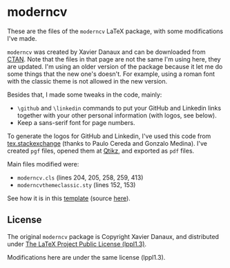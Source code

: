 # moderncv

These are the files of the `moderncv` LaTeX package, with some modifications I've made.

`moderncv` was created by Xavier Danaux and can be downloaded from [CTAN][]. Note that the files in that page are not the same I'm using here, they are updated. I'm using an older version of the package because it let me do some things that the new one's doesn't. For example, using a roman font with the classic theme is not allowed in the new version.

Besides that, I made some tweaks in the code, mainly:

* `\github` and `\linkedin` commands to put your GitHub and Linkedin links together with your other personal information (with logos, see below).
* Keep a sans-serif font for page numbers.

To generate the logos for GitHub and Linkedin, I've used this code from [tex.stackexchange][] (thanks to Paulo Cereda and Gonzalo Medina). I've created `pgf` files, opened them at [Qtikz][], and exported as `pdf` files.

Main files modified were:

* `moderncv.cls` (lines 204, 205, 258, 259, 413)
* `moderncvthemeclassic.sty` (lines 152, 153)

See how it is in this [template][temp-pdf] (source [here][temp-src]).

## License

The original `moderncv` package is Copyright Xavier Danaux, and distributed under [The LaTeX Project Public License (lppl1.3)][lppl].

Modifications here are under the same license (lppl1.3).


[CTAN]: http://www.ctan.org/tex-archive/macros/latex/contrib/moderncv/
[tex.stackexchange]: http://tex.stackexchange.com/questions/70216/adding-sections-such-as-linkedin-and-github-to-a-moderncv-footer
[Qtikz]: http://www.hackenberger.at/blog/ktikz-editor-for-the-tikz-language/
[temp-pdf]: template_moderncv.pdf
[temp-src]: template_moderncv.tex
[lppl]: http://www.ctan.org/license/lppl1.3